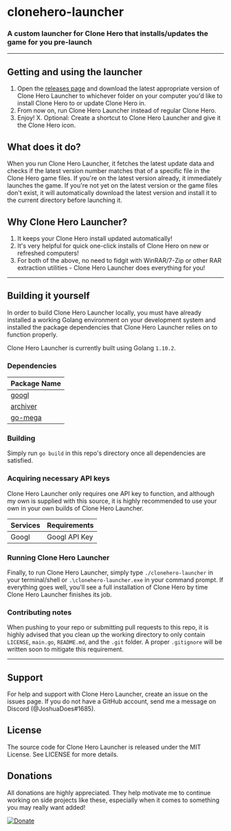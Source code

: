 # clonehero-launcher

### A custom launcher for Clone Hero that installs/updates the game for you pre-launch

----

## Getting and using the launcher

1. Open the [releases page](https://github.com/JoshuaDoes/clonehero-launcher/releases) and download the latest appropriate version of Clone Hero Launcher to whichever folder on your computer you'd like to install Clone Hero to or update Clone Hero in.
2. From now on, run Clone Hero Launcher instead of regular Clone Hero.
3. Enjoy!
X. Optional: Create a shortcut to Clone Hero Launcher and give it the Clone Hero icon.

## What does it do?

When you run Clone Hero Launcher, it fetches the latest update data and checks if the latest version number matches that of a specific file in the Clone Hero game files. If you're on the latest version already, it immediately launches the game. If you're not yet on the latest version or the game files don't exist, it will automatically download the latest version and install it to the current directory before launching it.

## Why Clone Hero Launcher?

1. It keeps your Clone Hero install updated automatically!
2. It's very helpful for quick one-click installs of Clone Hero on new or refreshed computers!
3. For both of the above, no need to fidgit with WinRAR/7-Zip or other RAR extraction utilities - Clone Hero Launcher does everything for you!

----

## Building it yourself

In order to build Clone Hero Launcher locally, you must have already installed a
working Golang environment on your development system and installed the package
dependencies that Clone Hero Launcher relies on to function properly.

Clone Hero Launcher is currently built using Golang `1.10.2`.

### Dependencies

| Package Name |
| ------------ |
| [googl](https://github.com/JoshuaDoes/googl) |
| [archiver](https://github.com/mholt/archiver) |
| [go-mega](https://github.com/xybydy/go-mega) |

### Building

Simply run `go build` in this repo's directory once all dependencies are satisfied.

### Acquiring necessary API keys

Clone Hero Launcher only requires one API key to function, and although my own is
supplied with this source, it is highly recommended to use your own in your own
builds of Clone Hero Launcher.

| Services | Requirements |
| -------- | ------------ |
| Googl | Googl API Key |

### Running Clone Hero Launcher

Finally, to run Clone Hero Launcher, simply type `./clonehero-launcher` in your
terminal/shell or `.\clonehero-launcher.exe` in your command prompt. If everything
goes well, you'll see a full installation of Clone Hero by time Clone Hero Launcher
finishes its job.

### Contributing notes

When pushing to your repo or submitting pull requests to this repo, it is highly
advised that you clean up the working directory to only contain `LICENSE`, `main.go`,
`README.md`, and the `.git` folder. A proper `.gitignore` will be written soon to
mitigate this requirement.

----

## Support
For help and support with Clone Hero Launcher, create an issue on the issues page. If you do not have a GitHub account, send me a message on Discord (@JoshuaDoes#1685).

## License
The source code for Clone Hero Launcher is released under the MIT License. See LICENSE for more details.

## Donations
All donations are highly appreciated. They help motivate me to continue working on side projects like these, especially when it comes to something you may really want added!

[![Donate](https://img.shields.io/badge/Donate-PayPal-green.svg)](https://paypal.me/JoshuaDoes)